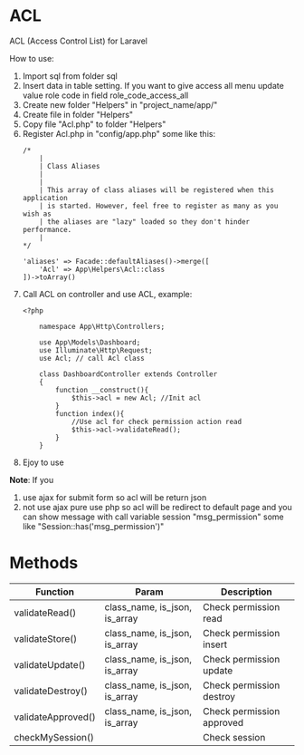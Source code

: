 # ACL
ACL (Access Control List) for Laravel

How to use:
1. Import sql from folder sql
2. Insert data in table setting. If you want to give access all menu update value role code in field role_code_access_all
3. Create new folder "Helpers" in "project_name/app/"
4. Create file in folder "Helpers"
5. Copy file "Acl.php" to folder "Helpers"
6. Register Acl.php in "config/app.php" some like this:
    ```
    /*
        |
        | Class Aliases
        |
        |
        | This array of class aliases will be registered when this application
        | is started. However, feel free to register as many as you wish as
        | the aliases are "lazy" loaded so they don't hinder performance.
        |
    */

    'aliases' => Facade::defaultAliases()->merge([
        'Acl' => App\Helpers\Acl::class
    ])->toArray()
    ```
7. Call ACL on controller and use ACL, example:
    ```
    <?php

        namespace App\Http\Controllers;

        use App\Models\Dashboard;
        use Illuminate\Http\Request;
        use Acl; // call Acl class

        class DashboardController extends Controller
        {
            function __construct(){
                $this->acl = new Acl; //Init acl
            }
            function index(){
                //Use acl for check permission action read
                $this->acl->validateRead();
            }
        }
    ```
8.  Ejoy to use   

__Note__: If you 
1. use ajax for submit form  so acl will be return json
2. not use ajax pure use php so acl will be redirect to default page and you can show message with call variable session "msg_permission" some like "Session::has('msg_permission')" 
# Methods
| Function | Param | Description |
| --- | --- | --- |
| validateRead() | class_name, is_json, is_array | Check permission read |
| validateStore() | class_name, is_json, is_array | Check permission insert |
| validateUpdate() | class_name, is_json, is_array | Check permission update |
| validateDestroy() | class_name, is_json, is_array | Check permission destroy |
| validateApproved() | class_name, is_json, is_array | Check permission approved |
| checkMySession() |  | Check session |